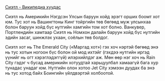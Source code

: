 [Сиэтл - Википедиа хуудас](https://mn.wikipedia.org/wiki/Сиэтл)

Сиэтл нь Америкийн Нэгдсэн Улсын баруун хойд эрэгт орших боомт хот юм. Тус хот нь Вашингтоны Кинг тойргийн төв бөгөөд муж улсынхаа болон баруун хойд бүс нутгийн хамгийн том хот болно. Ванкувер, Портлендийн хамтаар Сиэтл нь Номхон далайн баруун хойд бүс нутгийн эдийн засаг, шинжлэх ухаан, соёлын төв болдог.

Сиэтл хот нь The Emerald City («Маргад хот») гэх хоч нэртэй бөгөөд энэ нь тус хотын ногоон бүс болон ой мод ихтэйг (гэхдээ нутгийн иргэд үүнийг нь огт хэрэглэдэггүй) илэрхийлдэг аж. Мөн өөр нэг хоч нь Rain City гэдэг ч бусад америкийн хотуудтай харьцуулбал хамаагүй бага хур тунадас унадаг юм. Нутгийн олон хотоо Jet City хэмээн дуудах ба энэ нь тус хотод байх Боингийн үйлдвэртэй холбоотой. 

<!--
cspell:words Seattle Сиэтл хуудаснуудад холбоотой логуудад улсынхаа Emerald нэртэй ихтэйг гэхдээ хэрэглэдэггүй Rain хотуудтай хамаагүй Боингийн үйлдвэртэй
-->
